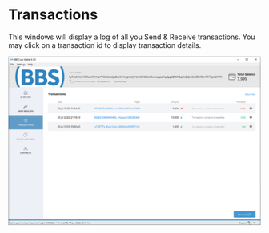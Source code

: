# Transactions

This windows will display a log of all you Send & Receive transactions. You may click on a transaction id to display transaction details.

![](../../.gitbook/assets/image.png)
